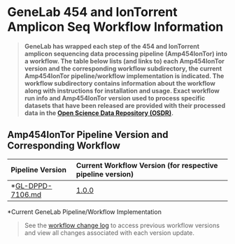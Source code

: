 # GeneLab 454 and IonTorrent Amplicon Seq Workflow Information

> **GeneLab has wrapped each step of the 454 and IonTorrent amplicon sequencing data processing pipeline (Amp454IonTor) into a workflow. The table below lists (and links to) each Amp454IonTor version and the corresponding workflow subdirectory, the current Amp454IonTor pipeline/workflow implementation is indicated. The workflow subdirectory contains information about the workflow along with instructions for installation and usage. Exact workflow run info and Amp454IonTor version used to process specific datasets that have been released are provided with their processed data in the [Open Science Data Repository (OSDR)](https://osdr.nasa.gov/bio/repo/).**  

## Amp454IonTor Pipeline Version and Corresponding Workflow

|Pipeline Version|Current Workflow Version (for respective pipeline version)|
|:---------------|:---------------------------------------------------------|
|*[GL-DPPD-7106.md](../Pipeline_GL-DPPD-7106_Versions/GL-DPPD-7106.md)|[1.0.0](SW_Amp454IonTor)|

*Current GeneLab Pipeline/Workflow Implementation

> See the [workflow change log](SW_Amp454IonTor/CHANGELOG.md) to access previous workflow versions and view all changes associated with each version update.
